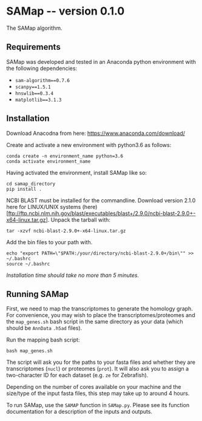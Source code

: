 # SAMap -- version 0.1.0
The SAMap algorithm.

## Requirements
SAMap was developed and tested in an Anaconda python environment with the following dependencies:
 - `sam-algorithm==0.7.6`
 - `scanpy==1.5.1`
 - `hnswlib==0.3.4`
 - `matplotlib==3.1.3`

## Installation

Download Anacodna from here:
    https://www.anaconda.com/download/

Create and activate a new environment with python3.6 as follows:
```
conda create -n environment_name python=3.6
conda activate environment_name
```
Having activated the environment, install SAMap like so:

```
cd samap_directory
pip install .
```

NCBI BLAST must be installed for the commandline. Download version 2.1.0 here for LINUX/UNIX systems (here)[ftp://ftp.ncbi.nlm.nih.gov/blast/executables/blast+/2.9.0/ncbi-blast-2.9.0+-x64-linux.tar.gz]. Unpack the tarball with:
```
tar -xzvf ncbi-blast-2.9.0+-x64-linux.tar.gz
```
Add the bin files to your path with.
```
echo "export PATH=\"$PATH:/your/directory/ncbi-blast-2.9.0+/bin\"" >> ~/.bashrc
source ~/.bashrc
```
*Installation time should take no more than 5 minutes.*

## Running SAMap

First, we need to map the transcriptomes to generate the homology graph. For convenience, you may wish to place the transcriptomes/proteomes and the `map_genes.sh` bash script in the same directory as your data (which should be `AnnData` `.h5ad` files).

Run the mapping bash script:
```
bash map_genes.sh
```
The script will ask you for the paths to your fasta files and whether they are transcriptomes (`nucl`) or proteomes (`prot`). It will also ask you to assign a two-character ID for each dataset (e.g. `ze` for Zebrafish).

Depending on the number of cores available on your machine and the size/type of the input fasta files, this step may take up to around 4 hours.

To run SAMap, use the `SAMAP` function in `SAMap.py`. Please see its function documentation for a description of the inputs and outputs.
